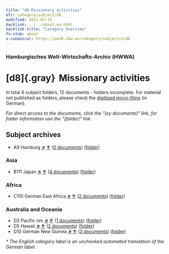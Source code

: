 ```yaml
---
title: "d8 Missionary activities"
etr: category/subject/d8
modified: 2021-03-13
backlink: ../../about.en.html
backlink-title: "Category Overview"
fn-stub: about
x-canonical: https://pm20.zbw.eu/category/subject/s/d8
---
```


### Hamburgisches Welt-Wirtschafts-Archiv (HWWA)
# [d8]{.gray}&#8201; Missionary activities&#160; 





In total 6 subject folders, 12 documents - folders incomplete.
For material not published as folders, please check the [digitized micro-films](/film/h1_sh.de.html) (in German).

_For direct access to the documents, click the "(xy documents)" link, for folder information use the "(folder)" link._

## Subject archives


- A9 Hamburg [**&nearr;**](../../../geo/i/140905/about.en.html "Hamburg (all folders)") [**&uarr;**](../../../geo/about.en.html#A9 "Country category system") (<a href="https://pm20.zbw.eu/dfgview/sh/140905,144253" title="about: Hamburg : Missionary activities" target="_blank">0 documents</a>) ([folder](../../../../folder/sh/1409xx/140905/1442xx/144253/about.en.html))

### Asia

- B111 Japan [**&nearr;**](../../../geo/i/141272/about.en.html "Japan (all folders)") [**&uarr;**](../../../geo/about.en.html#B111 "Country category system") (<a href="https://pm20.zbw.eu/dfgview/sh/141272,144253" title="about: Japan : Missionary activities" target="_blank">4 documents</a>) ([folder](../../../../folder/sh/1412xx/141272/1442xx/144253/about.en.html))

### Africa

- C110 German East Africa [**&nearr;**](../../../geo/i/141471/about.en.html "German East Africa (all folders)") [**&uarr;**](../../../geo/about.en.html#C110 "Country category system") (<a href="https://pm20.zbw.eu/dfgview/sh/141471,144253" title="about: German East Africa : Missionary activities" target="_blank">2 documents</a>) ([folder](../../../../folder/sh/1414xx/141471/1442xx/144253/about.en.html))

### Australia and Oceania

- D2 Pacific rim [**&nearr;**](../../../geo/i/141593/about.en.html "Pacific rim (all folders)") [**&uarr;**](../../../geo/about.en.html#D2 "Country category system") (<a href="https://pm20.zbw.eu/dfgview/sh/141593,144253" title="about: Pacific rim : Missionary activities" target="_blank">1 documents</a>) ([folder](../../../../folder/sh/1415xx/141593/1442xx/144253/about.en.html))
- D5 Hawaii [**&nearr;**](../../../geo/i/141595/about.en.html "Hawaii (all folders)") [**&uarr;**](../../../geo/about.en.html#D5 "Country category system") (<a href="https://pm20.zbw.eu/dfgview/sh/141595,144253" title="about: Hawaii : Missionary activities" target="_blank">2 documents</a>) ([folder](../../../../folder/sh/1415xx/141595/1442xx/144253/about.en.html))
- D10 German New Guinea [**&nearr;**](../../../geo/i/141601/about.en.html "German New Guinea (all folders)") [**&uarr;**](../../../geo/about.en.html#D10 "Country category system") (<a href="https://pm20.zbw.eu/dfgview/sh/141601,144253" title="about: German New Guinea : Missionary activities" target="_blank">3 documents</a>) ([folder](../../../../folder/sh/1416xx/141601/1442xx/144253/about.en.html))


_* The English category label is an unchecked automated translation of the German label._

